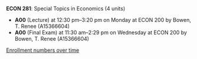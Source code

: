 **ECON 281**: Special Topics in Economics (4 units)

- **A00** (Lecture) at 12:30 pm–3:20 pm on Monday at ECON 200 by Bowen, T. Renee (A15366604)
- **A00** (Final Exam) at 11:30 am–2:29 pm on Wednesday at ECON 200 by Bowen, T. Renee (A15366604)

[Enrollment numbers over time](./ECON281.tsv)
